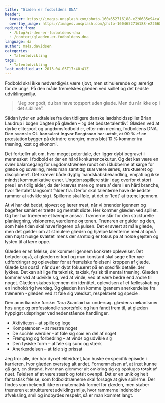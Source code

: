 ```yaml
---
title: "Glæden er fodboldens DNA"
header:
  teaser: https://images.unsplash.com/photo-1604652716188-e226685e94ca?ixlib=rb-1.2.1&ixid=MnwxMjA3fDB8MHxwaG90by1wYWdlfHx8fGVufDB8fHx8&auto=format&fit=crop&w=400&q=5
  overlay_image: https://images.unsplash.com/photo-1604652716188-e226685e94ca?ixlib=rb-1.2.1&ixid=MnwxMjA3fDB8MHxwaG90by1wYWdlfHx8fGVufDB8fHx8&auto=format&fit=crop&w=750&q=5
redirect_from:
  - /blog/gl-den-er-fodboldens-dna
  - /content/glaeden-er-fodboldens-dna
language: da
author: mads.davidsen
categories:
  - Talentudvikling
tags:
  - Talentudvikling
last_modified_at: 2013-04-03T17:40:41Z
---
```


Fodbold skal ikke nødvendigvis være sjovt, men stimulerende og lærerigt for de unge. På den måde fremelskes glæden ved spillet og det bedste udviklingsmiljø.

> ”Jeg tror godt, du kan have topsport uden glæde. Men du når ikke op i det sublime”.

Sådan lyder en udtalelse fra den tidligere danske landsholdsspiller Brian Laudrup i bogen ’Jagten på glæden – og det bedste talentliv’. Glæden ved at dyrke elitesport og ungdomsfodbold er, efter min mening, fodboldens DNA. Den svenske OL-konsulent Ingvar Bengtsson har udtalt, at 90 % af en præstation bygger på de indre energier, mens blot 10 % kommer fra træning, kost og økonomi.

Det fortæller alt om, hvor meget potentiale, der ligger dybt begravet i mennesket. I fodbold er der en hård konkurrencekultur. Og det kan være en svær balancegang for ungdomstrænere rundt om i klubberne at sørge for glæde og udvikling, mens man samtidig skal være seriøs, struktureret og disciplineret. Det kræver både dygtig mandskabsbehandling, empati og ikke mindst kommunikative evner. Ungdomsspillere står i dag overfor et stort pres i en tidlig alder, da der kræves mere og mere af dem i en hård branche, hvor flertallet langsomt falder fra. Derfor skal talenterne have de bedste rammer at udvikle sig i. Spillerne skal føle, at det er ’fedt’ at træne igennem.

At vi har det bedst, sjovest og lærer mest, når vi brænder igennem og bagefter samlet er trætte og mentalt slidte. Her kommer glæden ved spillet. Og her har trænerne et kæmpe ansvar. Trænerne står for den strukturelle planlægning, visionerne, værdierne og tonen. Træneren er guiden og den, som hele tiden skal have fingeren på pulsen. Det er svært at måle glæde, men det gælder om at stimulere glæden og hjælpe talenterne med at opnå den højst mulige kvalitet, mens der samtidig er fokus på at holde gejsten og lysten til at lære oppe.

Glæden er en følelse, der kommer igennem konkrete oplevelser. Det betyder også, at glæden er kort og man konstant skal søge efter nye udfordringer og oplevelser for at fremelske følelsen i kroppen af glæde. Glæde kan opstå, når du er dybt fokuseret på en specifik detalje, der lykkes. Det kan alt lige fra teknisk, taktisk, fysisk til mental træning. Glæden kommer ved at udvikle sig, ved at vinde, ved at være bedre end andre til noget. Glæden skabes igennem din identitet, oplevelsen af et fællesskab og en indholdsrig hverdag. Og glæden kan komme igennem anerkendelse fra træneren - glæden ved at føle sig værdsat, respekteret og speciel.

Den amerikanske forsker Tara Scanlan har undersøgt glædens mekanismer hos unge og professionelle sportsfolk, og hun fandt frem til, at glæden hyppigst udspringer ved nedenstående handlinger.

- Aktiviteten – at spille og lege
- Kompetencen – at mestre noget
- De sociale værdier – at føle sig som en del af noget
- Fremgang og forbedring – at vinde og udvikle sig
- Den fysiske form – at føle sig sund og stærk
- Anerkendelsen – at føle sig prissat

Jeg tror alle, der har dyrket eliteidræt, kan huske en specifik episode i karrieren, hvor glæden oversteg alt andet. Fornemmelsen af, at intet kunne gå galt, en tilstand, hvor man glemmer alt omkring sig og opsluges totalt af nuet. Følelsen af at være stærk og totalt ovenpå. Det er en unik og helt fantastisk følelse, som fodboldtrænerne skal forsøge at give spillerne. Der findes som bekendt ikke en matematisk formel for glæden, men skaber træneren et struktureret udviklingsmiljø, hvor rammerne indeholder afveksling, smil og indbyrdes respekt, så er man kommet langt.
